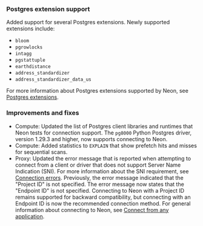 
### Postgres extension support

Added support for several Postgres extensions. Newly supported extensions include:

- `bloom`
- `pgrowlocks`
- `intagg`
- `pgstattuple`
- `earthdistance`
- `address_standardizer`
- `address_standardizer_data_us`
  
For more information about Postgres extensions supported by Neon, see [Postgres extensions](/docs/extensions/pg-extensions).

### Improvements and fixes

- Compute: Updated the list of Postgres client libraries and runtimes that Neon tests for connection support. The `pg8000` Python Postgres driver, version 1.29.3 and higher, now supports connecting to Neon.
- Compute: Added statistics to `EXPLAIN` that show prefetch hits and misses for sequential scans.
- Proxy: Updated the error message that is reported when attempting to connect from a client or driver that does not support Server Name Indication (SNI). For more information about the SNI requirement, see [Connection errors](/docs/connect/connection-errors). Previously, the error message indicated that the "Project ID" is not specified. The error message now states that the "Endpoint ID" is not specified. Connecting to Neon with a Project ID remains supported for backward compatibility, but connecting with an Endpoint ID is now the recommended connection method. For general information about connecting to Neon, see [Connect from any application](/docs/connect/connect-from-any-app/).
